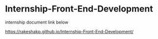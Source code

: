 # Internship-Front-End-Development

internship document link below

https://rakeshakp.github.io/Internship-Front-End-Development/



